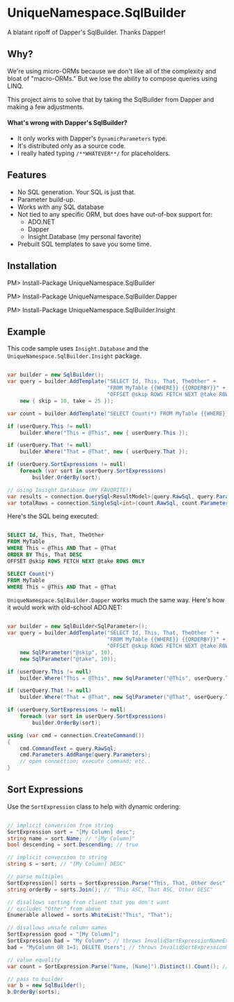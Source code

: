 UniqueNamespace.SqlBuilder
==========================

A blatant ripoff of Dapper's SqlBuilder. Thanks Dapper!

## Why?

We're using micro-ORMs because we don't like all of the complexity and bloat of "macro-ORMs." But we lose the ability to compose queries using LINQ.

This project aims to solve that by taking the SqlBuilder from Dapper and making a few adjustments.

#### What's wrong with Dapper's SqlBuilder?

- It only works with Dapper's `DynamicParameters` type.
- It's distributed only as a source code.
- I really hated typing `/**WHATEVER**/` for placeholders.


## Features

- No SQL generation. Your SQL is just that.
- Parameter build-up.
- Works with any SQL database
- Not tied to any specific ORM, but does have out-of-box support for:
    - ADO.NET
    - Dapper
    - Insight.Database (my personal favorite)
- Prebuilt SQL templates to save you some time.

## Installation

PM> Install-Package UniqueNamespace.SqlBuilder

PM> Install-Package UniqueNamespace.SqlBuilder.Dapper

PM> Install-Package UniqueNamespace.SqlBuilder.Insight

## Example

This code sample uses `Insight.Database` and the `UniqueNamespace.SqlBuilder.Insight` package.

```c#

var builder = new SqlBuilder();
var query = builder.AddTemplate("SELECT Id, This, That, TheOther" +
                                "FROM MyTable {{WHERE}} {{ORDERBY}}" +
                                "OFFSET @skip ROWS FETCH NEXT @take ROWS ONLY",
    new { skip = 10, take = 25 });

var count = builder.AddTemplate("SELECT Count(*) FROM MyTable {{WHERE}}");

if (userQuery.This != null)
    builder.Where("This = @This", new { userQuery.This });

if (userQuery.That != null)
    builder.Where("That = @That", new { userQuery.That });

if (userQuery.SortExpressions != null)
    foreach (var sort in userQuery.SortExpressions)
        builder.OrderBy(sort);

// using Insight.Database (MY FAVORITE!)
var results = connection.QuerySql<ResultModel>(query.RawSql, query.Parameters);
var totalRows = connection.SingleSql<int>(count.RawSql, count.Parameters);

```

Here's the SQL being executed:

```SQL

SELECT Id, This, That, TheOther
FROM MyTable
WHERE This = @This AND That = @That
ORDER BY This, That DESC
OFFSET @skip ROWS FETCH NEXT @take ROWS ONLY

SELECT Count(*)
FROM MyTable
WHERE This = @This AND That = @That

```


`UniqueNamespace.SqlBuilder.Dapper` works much the same way. Here's how it would work with old-school ADO.NET:


```c#

var builder = new SqlBuilder<SqlParameter>();
var query = builder.AddTemplate("SELECT Id, This, That, TheOther " +
                                "FROM MyTable {{WHERE}} {{ORDERBY}}" +
                                "OFFSET @skip ROWS FETCH NEXT @take ROWS ONLY",
    new SqlParameter("@skip", 10),
    new SqlParameter("@take", 10));

if (userQuery.This != null)
    builder.Where("This = @This", new SqlParameter("@This", userQuery.This));

if (userQuery.That != null)
    builder.Where("That = @That", new SqlParameter("@That", userQuery.That));

if (userQuery.SortExpressions != null)
    foreach (var sort in userQuery.SortExpressions)
        builder.OrderBy(sort);

using (var cmd = connection.CreateCommand())
{
    cmd.CommandText = query.RawSql;
    cmd.Parameters.AddRange(query.Parameters);
    // open connection; execute command; etc..
}

```
## Sort Expressions

Use the `SortExpression` class to help with dynamic ordering:

```c#

// implicit conversion from string
SortExpression sort = "[My Column] desc";
string name = sort.Name; // "[My Column]"
bool descending = sort.Descending; // true

// implicit conversion to string
string s = sort; // "[My Column] DESC"

// parse multiples
SortExpression[] sorts = SortExpression.Parse("This, That, Other desc");
string orderBy = sorts.Join(); // "This ASC, That ASC, Other DESC"

// disallows sorting from client that you don't want
// excludes "Other" from above
Enumerable allowed = sorts.WhiteList("This", "That"); 

// disallows unsafe column names
SortExpression good = "[My Column]";
SortExpression bad = "My Column"; // throws InvalidSortExpressionNameException
bad = "MyColumn OR 1=1; DELETE Users"; // throws InvalidSortExpressionNameException

// value equality
var count = SortExpression.Parse("Name, [Name]").Distinct().Count(); // 1

// pass to builder
var b = new SqlBuilder();
b.OrderBy(sorts);

```